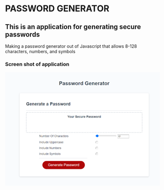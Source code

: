 # PASSWORD GENERATOR
## This is an application for generating secure passwords

Making a password generator out of Javascript that allows 8-128 characters, numbers, and symbols

### Screen shot of application

![Screenshot](./assets/images/Screenshot-pswrdgen.png)
